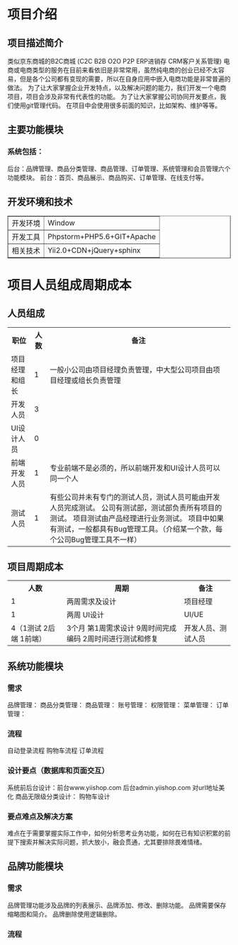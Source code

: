 # 项目介绍
## 项目描述简介

类似京东商城的B2C商城 (C2C B2B O2O P2P ERP进销存 CRM客户关系管理)
电商或电商类型的服务在目前来看依旧是非常常用，虽然纯电商的创业已经不太容易，但是各个公司都有变现的需要，所以在自身应用中嵌入电商功能是非常普遍的做法。
为了让大家掌握企业开发特点，以及解决问题的能力，我们开发一个电商项目，项目会涉及非常有代表性的功能。
为了让大家掌握公司协同开发要点，我们使用git管理代码。
在项目中会使用很多前面的知识，比如架构、维护等等。
## 主要功能模块

### 系统包括：

后台：品牌管理、商品分类管理、商品管理、订单管理、系统管理和会员管理六个功能模块。
前台：首页、商品展示、商品购买、订单管理、在线支付等。
## 开发环境和技术

<table border='1'>
<tr>
<td>开发环境</td><td>Window</td>
</tr>
<tr>
<td>开发工具</td><td>Phpstorm+PHP5.6+GIT+Apache</td>
</tr>
<tr>
<td>相关技术</td><td>Yii2.0+CDN+jQuery+sphinx</td>
</tr>
</table>

# 项目人员组成周期成本
## 人员组成

<table>
<tr>
<th>职位</th>
<th>人数</th>
<th>备注</th>
</tr>

<tr>
<td>项目经理和组长</td>
<td>1</td>
<td>一般小公司由项目经理负责管理，中大型公司项目由项目经理或组长负责管理</td>
</tr>

<tr>
<td>开发人员</td>
<td>3</td>
<td></td>
</tr>

<tr>
<td>UI设计人员</td>
<td>0</td>
<td></td>
</tr>

<tr>
<td>前端开发人员</td>
<td>1</td>
<td>专业前端不是必须的，所以前端开发和UI设计人员可以同一个人</td>
</tr>

<tr>
<td>测试人员</td>
<td>1</td>
<td>有些公司并未有专门的测试人员，测试人员可能由开发人员完成测试。
    公司有测试部，测试部负责所有项目的测试。
    项目测试由产品经理进行业务测试。
    项目中如果有测试，一般都具有Bug管理工具。（介绍某一个款，每个公司Bug管理工具不一样）</td>
</tr>
</table>

## 项目周期成本

<table>
<tr>
<th>人数</th>
<th>周期</th>
<th>备注</th>
</tr>

<tr>
<td>1</td>
<td>两周需求及设计</td>
<td>项目经理</td>
</tr>

<tr>
<td>1</td>
<td>两周
    UI设计</td>
<td>UI/UE</td>
</tr>

<tr>
<td>4（1测试  2后端  1前端）</td>
<td>3个月
    第1周需求设计
    9周时间完成编码
    2周时间进行测试和修复</td>
<td>开发人员、测试人员</td>
</tr>
</table>

## 系统功能模块
### 需求
品牌管理：
商品分类管理：
商品管理：
账号管理：
权限管理：
菜单管理：
订单管理：

### 流程
自动登录流程
购物车流程
订单流程
### 设计要点（数据库和页面交互）
系统前后台设计：前台www.yiishop.com 后台admin.yiishop.com 对url地址美化
商品无限级分类设计：
购物车设计

### 要点难点及解决方案
难点在于需要掌握实际工作中，如何分析思考业务功能，如何在已有知识积累的前提下搜索并解决实际问题，抓大放小，融会贯通，尤其要排除畏难情绪。
## 品牌功能模块
### 需求
品牌管理功能涉及品牌的列表展示、品牌添加、修改、删除功能。
品牌需要保存缩略图和简介。
品牌删除使用逻辑删除。
### 流程
